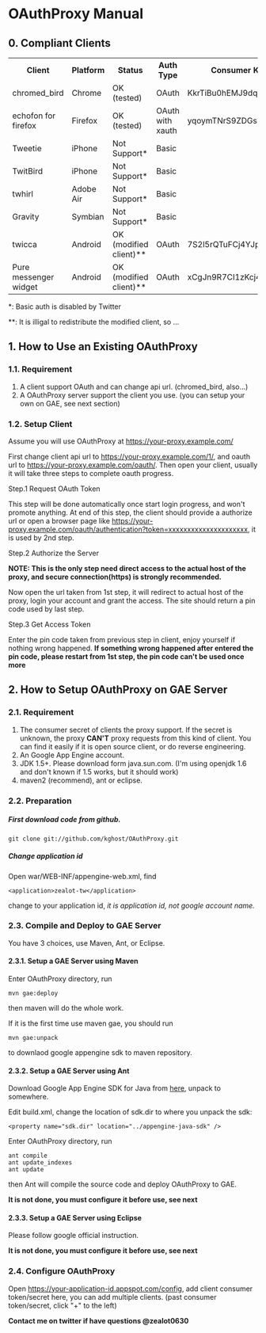 # OAuthProxy Manual #

## 0. Compliant Clients ##

<table>
  <tr>
    <th>Client</th>
    <th>Platform</th>
    <th>Status</th>
    <th>Auth Type</th>
    <th>Consumer Key</th>
    <th>Consumer Secret</th>
    <th>Comment</th>
  </tr>
  <tr>
    <td>chromed_bird</td>
    <td>Chrome</td>
    <td>OK (tested)</td>
    <td>OAuth</td>
    <td>KkrTiBu0hEMJ9dqS3YCxw</td>
    <td>MsuvABdvwSn2ezvdQzN4uiRR44JK8jESTIJ1hrhe0U</td>
    <td></td>
  </tr>
  <tr>
    <td>echofon for firefox</td>
    <td>Firefox</td>
    <td>OK (tested)</td>
    <td>OAuth with xauth</td>
    <td>yqoymTNrS9ZDGsBnlFhIuw</td>
    <td>OMai1whT3sT3XMskI7DZ7xiju5i5rAYJnxSEHaKYvEs</td>
    <td></td>
  </tr>
  <tr>
    <td>Tweetie</td>
    <td>iPhone</td>
    <td>Not Support*</td>
    <td>Basic</td>
    <td></td>
    <td></td>
    <td></td>
  </tr>
  <tr>
    <td>TwitBird</td>
    <td>iPhone</td>
    <td>Not Support*</td>
    <td>Basic</td>
    <td></td>
    <td></td>
    <td></td>
  </tr>
  <tr>
    <td>twhirl</td>
    <td>Adobe Air</td>
    <td>Not Support*</td>
    <td>Basic</td>
    <td></td>
    <td></td>
    <td></td>
  </tr>
  <tr>
    <td>Gravity</td>
    <td>Symbian</td>
    <td>Not Support*</td>
    <td>Basic</td>
    <td></td>
    <td></td>
    <td></td>
  </tr>
  <tr>
    <td>twicca</td>
    <td>Android</td>
    <td>OK (modified client)**</td>
    <td>OAuth</td>
    <td>7S2l5rQTuFCj4YJpF7xuTQ</td>
    <td>L9VHCXMKBPb2eWjvRvQTOEmOyGlH4W50getaQJPya4</td>
    <td></td>
  </tr>
  <tr>
    <td>Pure messenger widget</td>
    <td>Android</td>
    <td>OK (modified client)**</td>
    <td>OAuth</td>
    <td>xCgJn9R7CI1zKcj4jdAAnw</td>
    <td>i3vrK5fhacyWwmNrSOTzHCmVCnA0BUVCsHdvgAtsess</td>
    <td></td>
  </tr>
</table>

*: Basic auth is disabled by Twitter

**: It is illigal to redistribute the modified client, so ...

## 1. How to Use an Existing OAuthProxy ##

### 1.1. Requirement ###

1. A client support OAuth and can change api url. (chromed_bird, also...)
1. A OAuthProxy server support the client you use. (you can setup your own on GAE, see next section)

### 1.2. Setup Client ###

Assume you will use OAuthProxy at https://your-proxy.example.com/

First change client api url to https://your-proxy.example.com/1/, and oauth url to https://your-proxy.example.com/oauth/. Then open your client, usually it will take three steps to complete oauth progress.


Step.1 Request OAuth Token

This step will be done automatically once start login progress, and won't promote anything. At end of this step, the client should provide a authorize url or open a browser page like https://your-proxy.example.com/oauth/authentication?token=xxxxxxxxxxxxxxxxxxxxx, it is used by 2nd step.

Step.2 Authorize the Server

**NOTE: This is the only step need direct access to the actual host of the proxy, and secure connection(https) is strongly recommended.**

Now open the url taken from 1st step, it will redirect to actual host of the proxy, login your account and grant the access. The site should return a pin code used by last step.

Step.3 Get Access Token

Enter the pin code taken from previous step in client, enjoy yourself if nothing wrong happened. **If something wrong happened after entered the pin code, please restart from 1st step, the pin code can't be used once more**

## 2. How to Setup OAuthProxy on GAE Server ##

### 2.1. Requirement ###

1. The consumer secret of clients the proxy support. If the secret is unknown, the proxy **CAN'T** proxy requests from this kind of client. You can find it easily if it is open source client, or do reverse engineering.
2. An Google App Engine account.
3. JDK 1.5+. Please download form java.sun.com. (I'm using openjdk 1.6 and don't known if 1.5 works, but it should work)
4. maven2 (recommend), ant or eclipse.

### 2.2. Preparation ###

##### First download code from github. #####

    git clone git://github.com/kghost/OAuthProxy.git

##### Change application id #####
Open war/WEB-INF/appengine-web.xml, find  

    <application>zealot-tw</application>

change to your application id, *it is application id, not google account name.*

### 2.3. Compile and Deploy to GAE Server ###

You have 3 choices, use Maven, Ant, or Eclipse.

#### 2.3.1. Setup a GAE Server using Maven ####

Enter OAuthProxy directory, run

    mvn gae:deploy

then maven will do the whole work.

If it is the first time use maven gae, you should run

    mvn gae:unpack

to downlaod google appengine sdk to maven repository.

#### 2.3.2. Setup a GAE Server using Ant ####

Download Google App Engine SDK for Java from [here](http://code.google.com/appengine/downloads.html), unpack to somewhere.

Edit build.xml, change the location of sdk.dir to where you unpack the sdk:

    <property name="sdk.dir" location="../appengine-java-sdk" />

Enter OAuthProxy directory, run

    ant compile
    ant update_indexes
    ant update

then Ant will compile the source code and deploy OAuthProxy to GAE.

**It is not done, you must configure it before use, see next**

#### 2.3.3. Setup a GAE Server using Eclipse ####

Please follow google official instruction.

**It is not done, you must configure it before use, see next**

### 2.4. Configure OAuthProxy ###

Open https://your-application-id.appspot.com/config, add client consumer token/secret here, you can add multiple clients.
(past consumer token/secret, click "+" to the left)

**Contact me on twitter if have questions @zealot0630**

